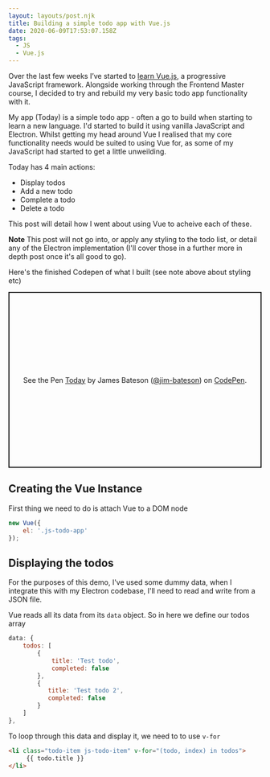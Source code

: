 ```yaml
---
layout: layouts/post.njk
title: Building a simple todo app with Vue.js
date: 2020-06-09T17:53:07.158Z
tags:
  - JS
  - Vue.js
---
```

Over the last few weeks I’ve started to [learn Vue.js](https://frontendmasters.com/learn/vue/), a progressive JavaScript framework. Alongside working through the Frontend Master course, I decided to try and rebuild my very basic todo app functionality with it.

My app (Today) is a simple todo app - often a go to build when starting to learn a new language. I'd started to build it using vanilla JavaScript and Electron. Whilst getting my head around Vue I realised that my core functionality needs would be suited to using Vue for, as some of my JavaScript had started to get a little unweilding.

Today has 4 main actions:

* Display todos
* Add a new todo
* Complete a todo
* Delete a todo

This post will detail how I went about using Vue to acheive each of these.

<p class="post-note"><strong>Note</strong> This post will not go into, or apply any styling to the todo list, or detail any of the Electron implementation (I'll cover those in a further more in depth post once it's all good to go).</p>

Here's the finished Codepen of what I built (see note above about styling etc)

<p class="codepen" data-height="350" data-theme-id="dark" data-default-tab="html,result" data-user="jim-bateson" data-slug-hash="bGEGmBx" style="height: 350px; box-sizing: border-box; display: flex; align-items: center; justify-content: center; border: 2px solid; margin: 1em 0; padding: 1em;" data-pen-title="Today">
  <span>See the Pen <a href="https://codepen.io/jim-bateson/pen/bGEGmBx">
  Today</a> by James Bateson (<a href="https://codepen.io/jim-bateson">@jim-bateson</a>)
  on <a href="https://codepen.io">CodePen</a>.</span>
</p>
<script async src="https://static.codepen.io/assets/embed/ei.js"></script>

<h2>Creating the Vue Instance</h2>

First thing we need to do is attach Vue to a DOM node

```javascript
new Vue({
	el: '.js-todo-app'
});
```

<h2>Displaying the todos</h2>

For the purposes of this demo, I've used some dummy data, when I integrate this with my Electron codebase, I'll need to read and write from a JSON file.

Vue reads all its data from its `data` object. So in here we define our todos array

```javascript
data: {
	todos: [
	    {
		    title: 'Test todo',
		    completed: false
	    },
	    {
		   title: 'Test todo 2',
		   completed: false
	    }
	]
},
```

To loop through this data and display it, we need to to use `v-for`

```html
<li class="todo-item js-todo-item" v-for="(todo, index) in todos">
     {{ todo.title }}
</li>
```




